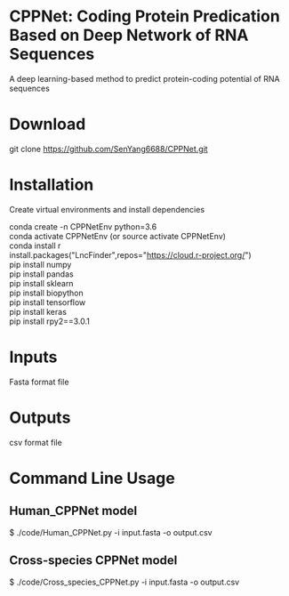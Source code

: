 # CPPNet: Coding Protein Predication Based on Deep Network of RNA Sequences  
A deep learning-based method to predict protein-coding potential of RNA sequences  
# Download  
git clone https://github.com/SenYang6688/CPPNet.git  
# Installation
Create virtual environments and install dependencies  
  
conda create -n CPPNetEnv python=3.6  
conda activate CPPNetEnv (or source activate CPPNetEnv)  
conda install r  
install.packages("LncFinder",repos="https://cloud.r-project.org/")   
pip install numpy  
pip install pandas  
pip install sklearn  
pip install biopython  
pip install tensorflow  
pip install keras  
pip install rpy2==3.0.1  
# Inputs
Fasta format file
# Outputs
csv format file
# Command Line Usage
## Human_CPPNet model
$ ./code/Human_CPPNet.py -i input.fasta -o output.csv
## Cross-species CPPNet model
$ ./code/Cross_species_CPPNet.py -i input.fasta -o output.csv
